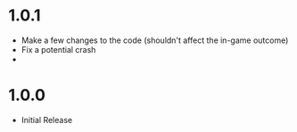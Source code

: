 # 1.0.1
- Make a few changes to the code (shouldn't affect the in-game outcome)
- Fix a potential crash
- 
# 1.0.0
- Initial Release